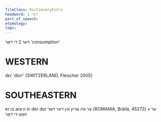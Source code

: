 ```yaml
---
fileClass: DictionaryEntry
headword: דער 2
part_of_speech: 
etymology: 
tags: 
---
```

דער 2
די 
דאַר
'consumption'

WESTERN
========

dɛr 'dürr' {SWITZERLAND, Fleischer 2005}

SOUTHEASTERN
==============

er ɩz araːn in der dor ער איז אַרײַן אין דער דאַר {ROMANIA, Brăila, 45273}
	•	ער האָט די דאָר
